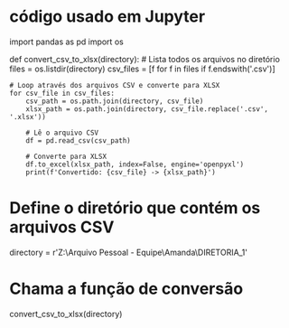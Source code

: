 # código usado em Jupyter

import pandas as pd
import os

def convert_csv_to_xlsx(directory):
    # Lista todos os arquivos no diretório
    files = os.listdir(directory)
    csv_files = [f for f in files if f.endswith('.csv')]

    # Loop através dos arquivos CSV e converte para XLSX
    for csv_file in csv_files:
        csv_path = os.path.join(directory, csv_file)
        xlsx_path = os.path.join(directory, csv_file.replace('.csv', '.xlsx'))
        
        # Lê o arquivo CSV
        df = pd.read_csv(csv_path)
        
        # Converte para XLSX
        df.to_excel(xlsx_path, index=False, engine='openpyxl')
        print(f'Convertido: {csv_file} -> {xlsx_path}')

# Define o diretório que contém os arquivos CSV
directory = r'Z:\Arquivo Pessoal - Equipe\Amanda\DIRETORIA_1'

# Chama a função de conversão
convert_csv_to_xlsx(directory)
